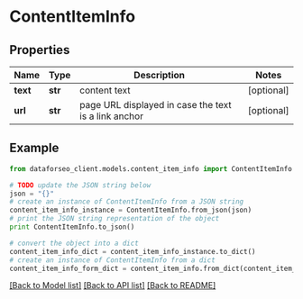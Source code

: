 # ContentItemInfo


## Properties

Name | Type | Description | Notes
------------ | ------------- | ------------- | -------------
**text** | **str** | content text | [optional] 
**url** | **str** | page URL displayed in case the text is a link anchor | [optional] 

## Example

```python
from dataforseo_client.models.content_item_info import ContentItemInfo

# TODO update the JSON string below
json = "{}"
# create an instance of ContentItemInfo from a JSON string
content_item_info_instance = ContentItemInfo.from_json(json)
# print the JSON string representation of the object
print ContentItemInfo.to_json()

# convert the object into a dict
content_item_info_dict = content_item_info_instance.to_dict()
# create an instance of ContentItemInfo from a dict
content_item_info_form_dict = content_item_info.from_dict(content_item_info_dict)
```
[[Back to Model list]](../README.md#documentation-for-models) [[Back to API list]](../README.md#documentation-for-api-endpoints) [[Back to README]](../README.md)


